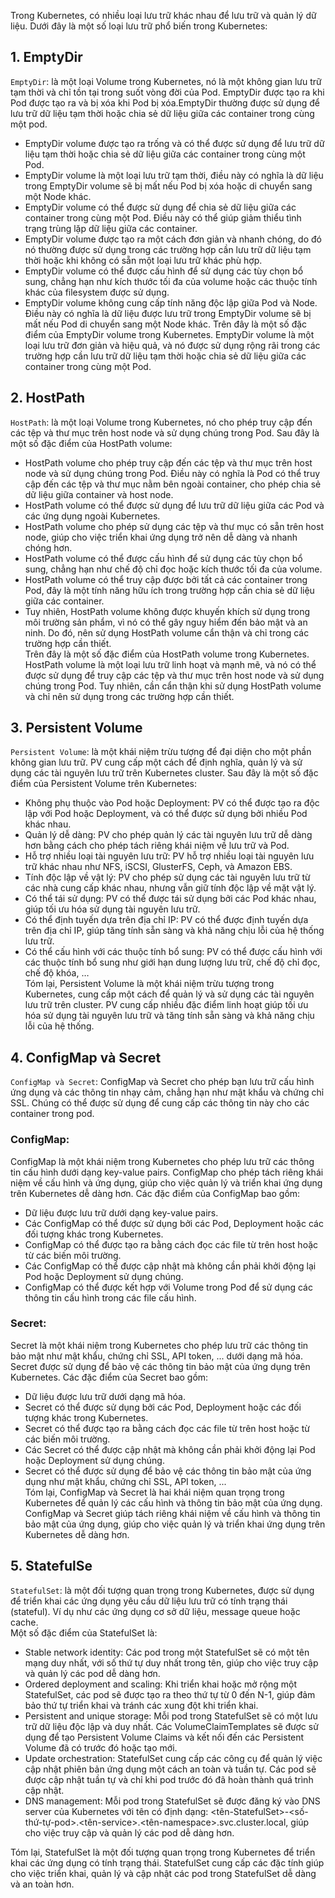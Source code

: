 Trong Kubernetes, có nhiều loại lưu trữ khác nhau để lưu trữ và quản lý dữ liệu. Dưới đây là một số loại lưu trữ phổ biến trong Kubernetes:  
## 1. EmptyDir
`EmptyDir`: là một loại Volume trong Kubernetes, nó là một không gian lưu trữ tạm thời và chỉ tồn tại trong suốt vòng đời của Pod. EmptyDir được tạo ra khi Pod được tạo ra và bị xóa khi Pod bị xóa.EmptyDir thường được sử dụng để lưu trữ dữ liệu tạm thời hoặc chia sẻ dữ liệu giữa các container trong cùng một pod.  
- EmptyDir volume được tạo ra trống và có thể được sử dụng để lưu trữ dữ liệu tạm thời hoặc chia sẻ dữ liệu giữa các container trong cùng một Pod.  
- EmptyDir volume là một loại lưu trữ tạm thời, điều này có nghĩa là dữ liệu trong EmptyDir volume sẽ bị mất nếu Pod bị xóa hoặc di chuyển sang một Node khác.  
- EmptyDir volume có thể được sử dụng để chia sẻ dữ liệu giữa các container trong cùng một Pod. Điều này có thể giúp giảm thiểu tình trạng trùng lặp dữ liệu giữa các container.  
- EmptyDir volume được tạo ra một cách đơn giản và nhanh chóng, do đó nó thường được sử dụng trong các trường hợp cần lưu trữ dữ liệu tạm thời hoặc khi không có sẵn một loại lưu trữ khác phù hợp.  
- EmptyDir volume có thể được cấu hình để sử dụng các tùy chọn bổ sung, chẳng hạn như kích thước tối đa của volume hoặc các thuộc tính khác của filesystem được sử dụng. 
- EmptyDir volume không cung cấp tính năng độc lập giữa Pod và Node. Điều này có nghĩa là dữ liệu được lưu trữ trong EmptyDir volume sẽ bị mất nếu Pod di chuyển sang một Node khác.
Trên đây là một số đặc điểm của EmptyDir volume trong Kubernetes. EmptyDir volume là một loại lưu trữ đơn giản và hiệu quả, và nó được sử dụng rộng rãi trong các trường hợp cần lưu trữ dữ liệu tạm thời hoặc chia sẻ dữ liệu giữa các container trong cùng một Pod.  

## 2. HostPath
`HostPath`: là một loại Volume trong Kubernetes, nó cho phép truy cập đến các tệp và thư mục trên host node và sử dụng chúng trong Pod. Sau đây là một số đặc điểm của HostPath volume:  
- HostPath volume cho phép truy cập đến các tệp và thư mục trên host node và sử dụng chúng trong Pod. Điều này có nghĩa là Pod có thể truy cập đến các tệp và thư mục nằm bên ngoài container, cho phép chia sẻ dữ liệu giữa container và host node.  
- HostPath volume có thể được sử dụng để lưu trữ dữ liệu giữa các Pod và các ứng dụng ngoài Kubernetes.  
- HostPath volume cho phép sử dụng các tệp và thư mục có sẵn trên host node, giúp cho việc triển khai ứng dụng trở nên dễ dàng và nhanh chóng hơn.  
- HostPath volume có thể được cấu hình để sử dụng các tùy chọn bổ sung, chẳng hạn như chế độ chỉ đọc hoặc kích thước tối đa của volume.  
- HostPath volume có thể truy cập được bởi tất cả các container trong Pod, đây là một tính năng hữu ích trong trường hợp cần chia sẻ dữ liệu giữa các container.  
- Tuy nhiên, HostPath volume không được khuyến khích sử dụng trong môi trường sản phẩm, vì nó có thể gây nguy hiểm đến bảo mật và an ninh. Do đó, nên sử dụng HostPath volume cẩn thận và chỉ trong các trường hợp cần thiết.  
Trên đây là một số đặc điểm của HostPath volume trong Kubernetes. HostPath volume là một loại lưu trữ linh hoạt và mạnh mẽ, và nó có thể được sử dụng để truy cập các tệp và thư mục trên host node và sử dụng chúng trong Pod. Tuy nhiên, cần cẩn thận khi sử dụng HostPath volume và chỉ nên sử dụng trong các trường hợp cần thiết.
## 3. Persistent Volume
`Persistent Volume`: là một khái niệm trừu tượng để đại diện cho một phần không gian lưu trữ. PV cung cấp một cách để định nghĩa, quản lý và sử dụng các tài nguyên lưu trữ trên Kubernetes cluster. Sau đây là một số đặc điểm của Persistent Volume trên Kubernetes:  
- Không phụ thuộc vào Pod hoặc Deployment: PV có thể được tạo ra độc lập với Pod hoặc Deployment, và có thể được sử dụng bởi nhiều Pod khác nhau.  
- Quản lý dễ dàng: PV cho phép quản lý các tài nguyên lưu trữ dễ dàng hơn bằng cách cho phép tách riêng khái niệm về lưu trữ và Pod.  
- Hỗ trợ nhiều loại tài nguyên lưu trữ: PV hỗ trợ nhiều loại tài nguyên lưu trữ khác nhau như NFS, iSCSI, GlusterFS, Ceph, và Amazon EBS.  
- Tính độc lập về vật lý: PV cho phép sử dụng các tài nguyên lưu trữ từ các nhà cung cấp khác nhau, nhưng vẫn giữ tính độc lập về mặt vật lý.  
- Có thể tái sử dụng: PV có thể được tái sử dụng bởi các Pod khác nhau, giúp tối ưu hóa sử dụng tài nguyên lưu trữ.  
- Có thể định tuyến dựa trên địa chỉ IP: PV có thể được định tuyến dựa trên địa chỉ IP, giúp tăng tính sẵn sàng và khả năng chịu lỗi của hệ thống lưu trữ.  
- Có thể cấu hình với các thuộc tính bổ sung: PV có thể được cấu hình với các thuộc tính bổ sung như giới hạn dung lượng lưu trữ, chế độ chỉ đọc, chế độ khóa, …  
Tóm lại, Persistent Volume là một khái niệm trừu tượng trong Kubernetes, cung cấp một cách để quản lý và sử dụng các tài nguyên lưu trữ trên cluster. PV cung cấp nhiều đặc điểm linh hoạt giúp tối ưu hóa sử dụng tài nguyên lưu trữ và tăng tính sẵn sàng và khả năng chịu lỗi của hệ thống.
## 4. ConfigMap và Secret
`ConfigMap và Secret`: ConfigMap và Secret cho phép bạn lưu trữ cấu hình ứng dụng và các thông tin nhạy cảm, chẳng hạn như mật khẩu và chứng chỉ SSL. Chúng có thể được sử dụng để cung cấp các thông tin này cho các container trong pod.  
### ConfigMap: 
ConfigMap là một khái niệm trong Kubernetes cho phép lưu trữ các thông tin cấu hình dưới dạng key-value pairs. ConfigMap cho phép tách riêng khái niệm về cấu hình và ứng dụng, giúp cho việc quản lý và triển khai ứng dụng trên Kubernetes dễ dàng hơn. Các đặc điểm của ConfigMap bao gồm:  
- Dữ liệu được lưu trữ dưới dạng key-value pairs.
- Các ConfigMap có thể được sử dụng bởi các Pod, Deployment hoặc các đối tượng khác trong Kubernetes.
- ConfigMap có thể được tạo ra bằng cách đọc các file từ trên host hoặc từ các biến môi trường.
- Các ConfigMap có thể được cập nhật mà không cần phải khởi động lại Pod hoặc Deployment sử dụng chúng.
- ConfigMap có thể được kết hợp với Volume trong Pod để sử dụng các thông tin cấu hình trong các file cấu hình.
### Secret: 
Secret là một khái niệm trong Kubernetes cho phép lưu trữ các thông tin bảo mật như mật khẩu, chứng chỉ SSL, API token, ... dưới dạng mã hóa. Secret được sử dụng để bảo vệ các thông tin bảo mật của ứng dụng trên Kubernetes. Các đặc điểm của Secret bao gồm:
- Dữ liệu được lưu trữ dưới dạng mã hóa.
- Secret có thể được sử dụng bởi các Pod, Deployment hoặc các đối tượng khác trong Kubernetes.
- Secret có thể được tạo ra bằng cách đọc các file từ trên host hoặc từ các biến môi trường.
- Các Secret có thể được cập nhật mà không cần phải khởi động lại Pod hoặc Deployment sử dụng chúng.
- Secret có thể được sử dụng để bảo vệ các thông tin bảo mật của ứng dụng như mật khẩu, chứng chỉ SSL, API token, ...  
Tóm lại, ConfigMap và Secret là hai khái niệm quan trọng trong Kubernetes để quản lý các cấu hình và thông tin bảo mật của ứng dụng. ConfigMap và Secret giúp tách riêng khái niệm về cấu hình và thông tin bảo mật của ứng dụng, giúp cho việc quản lý và triển khai ứng dụng trên Kubernetes dễ dàng hơn.
## 5. StatefulSe
`StatefulSet`: là một đối tượng quan trọng trong Kubernetes, được sử dụng để triển khai các ứng dụng yêu cầu dữ liệu lưu trữ có tính trạng thái (stateful). Ví dụ như các ứng dụng cơ sở dữ liệu, message queue hoặc cache.  
Một số đặc điểm của StatefulSet là:
- Stable network identity: Các pod trong một StatefulSet sẽ có một tên mạng duy nhất, với số thứ tự duy nhất trong tên, giúp cho việc truy cập và quản lý các pod dễ dàng hơn.
- Ordered deployment and scaling: Khi triển khai hoặc mở rộng một StatefulSet, các pod sẽ được tạo ra theo thứ tự từ 0 đến N-1, giúp đảm bảo thứ tự triển khai và tránh các xung đột khi triển khai.
- Persistent and unique storage: Mỗi pod trong StatefulSet sẽ có một lưu trữ dữ liệu độc lập và duy nhất. Các VolumeClaimTemplates sẽ được sử dụng để tạo Persistent Volume Claims và kết nối đến các Persistent Volume đã có trước đó hoặc tạo mới.
- Update orchestration: StatefulSet cung cấp các công cụ để quản lý việc cập nhật phiên bản ứng dụng một cách an toàn và tuần tự. Các pod sẽ được cập nhật tuần tự và chỉ khi pod trước đó đã hoàn thành quá trình cập nhật.
- DNS management: Mỗi pod trong StatefulSet sẽ được đăng ký vào DNS server của Kubernetes với tên có định dạng: <tên-StatefulSet>-<số-thứ-tự-pod>.<tên-service>.<tên-namespace>.svc.cluster.local, giúp cho việc truy cập và quản lý các pod dễ dàng hơn.

Tóm lại, StatefulSet là một đối tượng quan trọng trong Kubernetes để triển khai các ứng dụng có tính trạng thái. StatefulSet cung cấp các đặc tính giúp cho việc triển khai, quản lý và cập nhật các pod trong StatefulSet dễ dàng và an toàn hơn.

